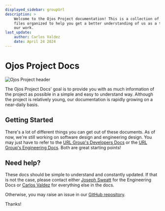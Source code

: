 ```yaml
---
displayed_sidebar: groupUrl
description: >
    Welcome to the Ojos Project documentation! This is a collection of Markdown
    files organized to help you get a better understanding of us as a team and
    our work.
last_update:
    author: Carlos Valdez
    date: April 24 2024
---
```

# Ojos Project Docs

![Ojos Project header](@site/static/images/header.png)

The Ojos Project Docs' goal is to provide you with as much information of the
project as possible in a simple and easy to understand way. Although the project
is relatively young, our documentation is rapidly growing on a near-daily basis.

## Getting Started

There's a lot of different things you can get out of these documents. As of now,
we're still working on software design and engineering design. You may just have
to refer to the [URL Group's Developers Docs](/docs/url/developers) or the
[URL Group's Engineering Docs](/docs/url/engineering/). Both are great starting
points!

## Need help?

These docs should be simple to understand and constantly updated. If that is not
the case, please contact either [Joseph Sweatt](mailto:jsweatt@uci.edu) for the
Engineering Docs or [Carlos Valdez](mailto:cvaldezh@uci.edu) for everything else
in the docs.

Otherwise, you may raise an issue in our
[GitHub repository](https://github.com/ojosproject/website/issues/new?assignees=calejvaldez&labels=documentation&template=docs.yml&title=⚠%EF%B8%8F+Insert+a+short+title+for+your+issue.).

Thanks!
